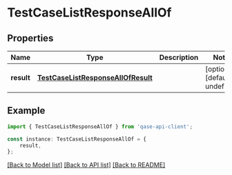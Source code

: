 # TestCaseListResponseAllOf


## Properties

Name | Type | Description | Notes
------------ | ------------- | ------------- | -------------
**result** | [**TestCaseListResponseAllOfResult**](TestCaseListResponseAllOfResult.md) |  | [optional] [default to undefined]

## Example

```typescript
import { TestCaseListResponseAllOf } from 'qase-api-client';

const instance: TestCaseListResponseAllOf = {
    result,
};
```

[[Back to Model list]](../README.md#documentation-for-models) [[Back to API list]](../README.md#documentation-for-api-endpoints) [[Back to README]](../README.md)
